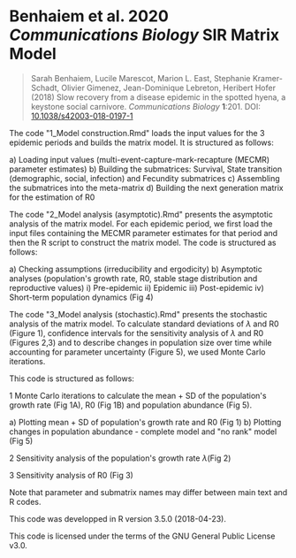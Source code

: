 # Benhaiem et al. 2020 *Communications Biology* SIR Matrix Model

> Sarah Benhaiem, Lucile Marescot, Marion L. East, Stephanie Kramer-Schadt, Olivier Gimenez, ‪Jean-Dominique Lebreton, Heribert Hofer (2018) Slow recovery from a disease epidemic in the spotted hyena, a keystone social carnivore. *Communications Biology* **1**:201. DOI: [10.1038/s42003-018-0197-1](https://doi.org/10.1038/s42003-018-0197-1)

The code "1_Model construction.Rmd" loads the input values for the 3 epidemic periods and builds the matrix model. It is structured as follows:

a) Loading input values (multi-event-capture-mark-recapture (MECMR) parameter estimates)
b) Building the submatrices: Survival, State transition (demographic, social, infection) and Fecundity submatrices
c) Assembling the submatrices into the meta-matrix
d) Building the next generation matrix for the estimation of R0

The code "2_Model analysis (asymptotic).Rmd" presents the asymptotic analysis of the matrix model. For each epidemic period, we first load the input files containing the MECMR parameter estimates for that period and then the R script to construct the matrix model. The code is structured as follows:

a) Checking assumptions (irreducibility and ergodicity)
b) Asymptotic analyses (population's growth rate, R0, stable stage distribution and reproductive values)
i) Pre-epidemic
ii) Epidemic
iii) Post-epidemic
iv) Short-term population dynamics (Fig 4)


The code "3_Model analysis (stochastic).Rmd" presents the stochastic analysis of the matrix model. To calculate standard deviations of $\lambda$ and R0 (Figure 1), confidence intervals for the sensitivity analysis of $\lambda$ and R0 (Figures 2,3) and to describe changes in population size over time while accounting for parameter uncertainty (Figure 5), we used Monte Carlo iterations.

This code is structured as follows:

1 Monte Carlo iterations to calculate the mean + SD of the population's growth rate (Fig 1A), R0 (Fig 1B) and population abundance (Fig 5).

a) Plotting mean + SD of population's growth rate and R0 (Fig 1)
b) Plotting changes in population abundance - complete model and "no rank" model (Fig 5)

2 Sensitivity analysis of the population's growth rate $\lambda$(Fig 2)

3 Sensitivity analysis of R0 (Fig 3)



Note that parameter and submatrix names may differ between main text and R codes.

This code was developped in R version 3.5.0 (2018-04-23).

This code is licensed under the terms of the GNU General Public License v3.0.


